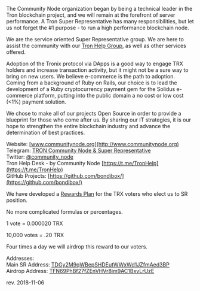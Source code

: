 The Community Node organization began by being a technical leader in the Tron blockchain project, and we will remain at the forefront of server performance. A Tron Super Representative has many responsibilities, but let us not forget the #1 purpose - to run a high performance blockchain node.

We are the service oriented Super Representative group. We are here to assist the community with our [Tron Help Group](https://t.me/TronHelp), as well as other services offered.

Adoption of the Tronix protocol via DApps is a good way to engage TRX holders and increase transaction activity, but it might not be a sure way to bring on new users. We believe e-commerce is the path to adoption. Coming from a background of Ruby on Rails, our choice is to lead the development of a Ruby cryptocurrency payment gem for the Solidus e-commerce platform, putting into the public domain a no cost or low cost (<1%) payment solution.

We chose to make all of our projects Open Source in order to provide a blueprint for those who come after us. By sharing our IT strategies, it is our hope to strengthen the entire blockchain industry and advance the determination of best practices. 

Website:
[www.communitynode.org](http://www.communitynode.org)  
Telegram:
[TRON Community Node & Super Representative](https://t.me/CommunityNode)  
Twitter:
[@community_node](https://twitter.com/community_node)  
Tron Help Desk - by Community Node
[https://t.me/TronHelp](https://t.me/TronHelp)  
GitHub Projects:
[https://github.com/bondibox/](https://github.com/bondibox/)  


We have developed a [Rewards Plan](https://www.communitynode.org/rewards/index) for the TRX voters who elect us to SR position. 

No more complicated formulas or percentages.

1 vote = 0.000020 TRX

10,000 votes = .20 TRX

Four times a day we will airdrop this reward to our voters.


Addresses:  
Main SR Address: [TDGy2M9qWBepSHDEutWWxWd1JZfmAed3BP](https://tronscan.org/#/address/TDGy2M9qWBepSHDEutWWxWd1JZfmAed3BP)  
Airdrop Address: [TFN69PhBf27fZEnVHVr8im9AC1BxvLrUzE](https://tronscan.org/#/address/TFN69PhBf27fZEnVHVr8im9AC1BxvLrUzE)  

rev. 2018-11-06